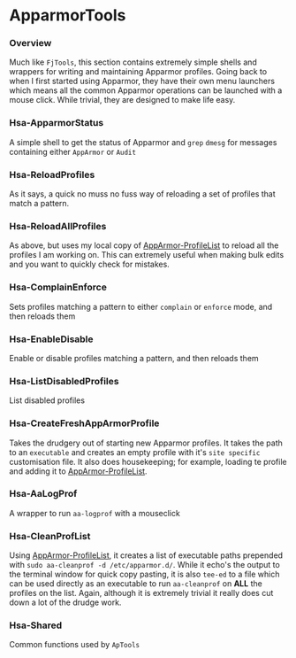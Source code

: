 # ApparmorTools


### Overview
Much like `FjTools`, this section contains extremely simple shells and wrappers for writing and maintaining Apparmor profiles. Going back to when I first started using Apparmor, they have their own menu launchers which means all the common Apparmor operations can be launched with a mouse click. While trivial, they are designed to make life easy.


### Hsa-ApparmorStatus
A simple shell to get the status of Apparmor and `grep` `dmesg` for messages containing either `AppArmor` or `Audit`


### Hsa-ReloadProfiles
As it says, a quick no muss no fuss way of reloading a set of profiles that match a pattern.


### Hsa-ReloadAllProfiles
As above, but uses my local copy of [AppArmor-ProfileList](AppArmor/AppArmor-ProfileList) to reload all the profiles I am working on. This can extremely useful when making bulk edits and you want to quickly check for mistakes.


### Hsa-ComplainEnforce
Sets profiles matching a pattern to either `complain` or `enforce` mode, and then reloads them


### Hsa-EnableDisable
Enable or disable profiles matching a pattern, and then reloads them


### Hsa-ListDisabledProfiles
List disabled profiles


### Hsa-CreateFreshAppArmorProfile
Takes the drudgery out of starting new Apparmor profiles. It takes the path to an `executable` and creates an empty profile with it's  `site specific` customisation file. It also does housekeeping; for example, loading te profile and adding it to [AppArmor-ProfileList](Apparmor/AppArmor-ProfileList).


### Hsa-AaLogProf
A wrapper to run `aa-logprof` with a mouseclick

### Hsa-CleanProfList
Using [AppArmor-ProfileList](Apparmor/AppArmor-ProfileList), it creates a list of executable paths prepended with `sudo aa-cleanprof -d /etc/apparmor.d/`. While it echo's the output to the terminal window for quick copy pasting, it is also `tee-ed` to a file which can be used directly as an executable to run `aa-cleanprof` on **ALL** the profiles on the list. Again, although it is extremely trivial it really does cut down a lot of the drudge work.


### Hsa-Shared
Common functions used by `ApTools`
